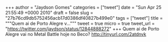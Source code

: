 
+++
author = "Jaydson Gomes"
categories = ["tweet"]
date = "Sun Apr 25 21:55:49 +0000 2010"
draft = false
slug = "27b76cd9db5752456acb17d0386df40827b499e0"
tags = ["tweet"]
title = """Quem ai de Porto Alegre v..."""
tweet = true
micro = true
tweet_url = "https://twitter.com/jaydson/status/12844888272"
+++
Quem ai de Porto Alegre vai no Metal Battle hoje no Beco? http://tinyurl.com/2atdnvk
